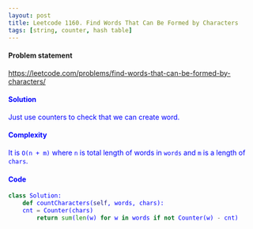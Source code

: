 ```yaml
---
layout: post
title: Leetcode 1160. Find Words That Can Be Formed by Characters
tags: [string, counter, hash table]
---
```


#### Problem statement

<a href="https://leetcode.com/problems/find-words-that-can-be-formed-by-characters/"> <font color = blue>https://leetcode.com/problems/find-words-that-can-be-formed-by-characters/

#### Solution
Just use counters to check that we can create word.

#### Complexity
It is `O(n + m)` where `n` is total length of words in `words` and `m` is a length of `chars`.

#### Code
```python
class Solution:
    def countCharacters(self, words, chars):
	cnt = Counter(chars)
        return sum(len(w) for w in words if not Counter(w) - cnt)
```
